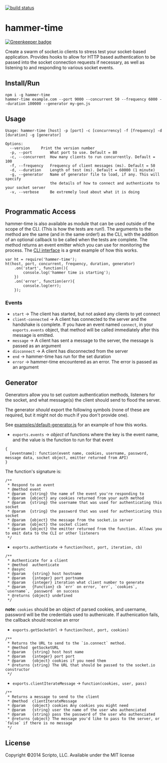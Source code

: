 [![build status](https://secure.travis-ci.org/scriptollc/hammer-time.png)](http://travis-ci.org/scriptollc/hammer-time)

# hammer-time

[![Greenkeeper badge](https://badges.greenkeeper.io/scriptoLLC/hammer-time.svg)](https://greenkeeper.io/)

Create a swarm of socket.io clients to stress test your socket-based application.  Provides hooks to allow for HTTP based authentication to be passed into the socket connection requests if necessary, as well as listening to and responding to various socket events.

## Install/Run

```
npm i -g hammer-time
hammer-time example.com --port 9000 --concurrent 50 --frequency 6000 --duration 100000 --generator my-gen.js
```

## Usage

```
Usage: hammer-time [host] -p [port] -c [concurrency] -f [frequency] -d [duration] -g [generator]

Options:
  --version     Print the version number
  -p, --port        What port to use. Default = 80
  -c, --concurrent  How many clients to run concurrently. Default = 100
  -f, --frequency   Frequency of client messages (ms). Default = 50
  -d, --duration    Length of test (ms). Default = 60000 (1 minute)
  -g, --generator   Name of generator file to load, if any. This will specify
                    the details of how to connect and authenticate to your socket server
  -v, --verbose     Be extremely loud about what it is doing


```

## Programmatic Access

hammer-time is also available as module that can be used outside of the scope of the CLI. (This is how the tests are run!). The arguments to the method are
the same (and in the same order!) as the CLI, with the addition of an optional callback to be called when the tests are complete.  The method returns an event emitter
which you can use for monitoring the process.  The [CLI interface](bin/hammer-time.js) is a great example of how this works.

```
var ht = require('hammer-time');
ht(host, port, concurrent, frequency, duration, generator)
	.on('start', function(){
		console.log('hammer time is starting');
	})
	.on('error', function(err){
		console.log(err);
	});
```

### Events
* `start` → The client has started, but not asked any clients to yet connect
* `client-connected` → A client has connected to the server and the handshake is complete. If you have an event named `connect`, in your `exports.events` object, that method will be called immediately after this message is emitted.
* `message` → A client has sent a message to the server, the message is passed as an argument
* `disconnect` → A client has disconnected from the server
* `end` → hammer-time has run for the set duration
* `error` → hammer-time encountered as an error. The error is passed as an argument


## Generator

Generators allow you to set custom authentication methods, listeners for the socket, and what message(s) the client should send to flood the server.

The generator *should* export the following symbols (none of these are required, but it might not do much if you don't provide one).

See [examples/default-generator.js](examples/default-generator.js) for an example of how this works.

* `exports.events` → _object_ of functions where the key is the event name, and the value is the function to run for that event


```
{
  [eventname]: function(event name, cookies, username, password, message data, socket object, emitter returned from API)
}
```

The function's signature is:

```
/**
 * Respond to an event
 * @method event
 * @param  {string} the name of the event you're responding to
 * @param  {object} any cookies returned from your auth method
 * @param  {string} the username that was used for authenticating this socket
 * @param  {string} the password that was used for authenticating this socket
 * @param  {object} the message from the socket.io server
 * @param  {object} the socket client
 * @param  {object} the emitter returned from the function. Allows you to emit data to the CLI or other listeners
 */
```

* `exports.authenticate` → `function(host, port, iteration, cb)`

```
/**
 * Authenticate for a client
 * @method  authenticate
 * @async
 * @param   {string} host hostname
 * @param   {integer} port portname
 * @param   {integer} iteration what client number to generate
 * @param   {Function} cb `err` on error, `err`, `cookies`, `username`, `password` on success
 * @returns {object} undefined
 */
```
**note**: `cookies` should be an object of parsed cookies, and username, password will be the credentials used to authenicate.  If authenication fails, the callback should receive an error

* `exports.getSocketUrl` → `function(host, port, cookies)`

```
/**
 * Returns the URL to send to the `io.connect` method.
 * @method  getSocketURL
 * @param   {string} host host name
 * @param   {integer} port port
 * @param   {object} cookies if you need them
 * @returns {string} The URL that should be passed to the socket.io constructor
 */
```

* `exports.clientIterateMessage` → `function(cookies, user, pass)`

```
/**
 * Returns a message to send to the client
 * @method  clientIterateMessage
 * @param   {object} cookies Any cookies you might need
 * @param   {string} user the name of the user who authenciated
 * @param   {string} pass the password of the user who authenciated
 * @returns {object} The message you'd like to pass to the server, or `false` if there is no message
 */
```



## License
Copyright ©2014 Scripto, LLC. Available under the MIT license

